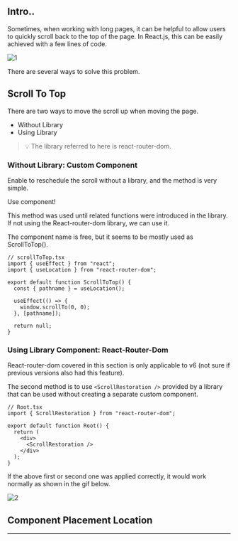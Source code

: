 ## Intro..
Sometimes, when working with long pages, it can be helpful to allow users to quickly scroll back to the top of the page. In React.js, this can be easily achieved with a few lines of code.

![1](https://github.com/jinscodes/Blog_nextJS/assets/87598134/ea680a81-b1fb-4310-ad03-eb6877a22be9)

There are several ways to solve this problem.

## Scroll To Top
There are two ways to move the scroll up when moving the page.

- Without Library
- Using Library

> 💡 The library referred to here is react-router-dom.   

> [](https://reactrouter.com/en/main)

### Without Library: Custom Component
Enable to reschedule the scroll without a library, and the method is very simple.

Use component!

This method was used until related functions were introduced in the library. If not using the React-router-dom library, we can use it.

The component name is free, but it seems to be mostly used as ScrollToTop().

```tsx
// scrollToTop.tsx
import { useEffect } from "react";
import { useLocation } from "react-router-dom";

export default function ScrollToTop() {
  const { pathname } = useLocation();

  useEffect(() => {
    window.scrollTo(0, 0);
  }, [pathname]);

  return null;
}
```

### Using Library Component: React-Router-Dom
React-router-dom covered in this section is only applicable to v6 (not sure if previous versions also had this feature).

The second method is to use `<ScrollRestoration />` provided by a library that can be used without creating a separate custom component.

```tsx
// Root.tsx
import { ScrollRestoration } from "react-router-dom";

export default function Root() {
  return (
    <div>
      <ScrollRestoration /> 
    </div>
  );
}
```

If the above first or second one was applied correctly, it would work normally as shown in the gif below.

![2](https://github.com/jinscodes/Blog_nextJS/assets/87598134/7ae6f838-ba0b-4894-a83a-b6583995c87a)

## Component Placement Location

---
[](https://medium.com/@glasshost/scroll-to-the-top-of-the-page-in-react-js-85a891158736)

